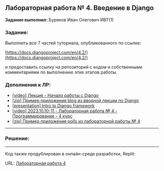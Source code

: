 ## Лабораторная работа № 4. Введение в Django

**Задание выполнил:** Буряков Иван Олегович ИВТ(1)

### Задание: 

Выполнить все 7 частей туториала, опубликованного по ссылке:

[https://docs.djangoproject.com/en/4.2/](https://docs.djangoproject.com/en/4.2/)

 и предоставить ссылку на репозиторий с кодом и собственными комментариями по выполнению этих этапов работы.

### Дополнения к ЛР: 

* [[video] Лекция - Начало работы с Django](https://www.youtube.com/watch?v=GEJCgxJ30Gc&amp;ab_channel=DmitryVlasov)
* [[zip] Пример приложения blog из вводной лекции по Django](https://github.com/Buryackov-Ivan/Prog-7SEM-2023/blob/main/LR_4/blog.zip)
* [[presentation] Intro to Django framework](https://docs.google.com/presentation/d/1VcQV5zCXmRyYnSkhX0kLoGEYZ5K4rV_MCbtPrj7YvYg/edit?usp=sharing)
* [[video] 2023.10.10-11 - Лабораторная работа № 4 - Программирование - 4 курс](https://youtu.be/0QPRwO4VlfI?si=5YKEJBdLVjctBuaf)
* [[zip] Пример приложения polls из лабораторной работы № 4](https://github.com/Buryackov-Ivan/Prog-7SEM-2023/blob/main/LR_4/mysite.zip)

___________________________________________
### Решение:
___________________________________________


Код также продублирован в онлайн-среде разработки, Replit:

URL: [Лабораторная работа 4](https://replit.com/@Buryackov-Ivan/)



